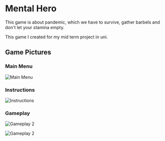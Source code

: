 # Mental Hero

This game is about pandemic, which we have to survive, gather barbels and don't let your stamina empty.

This game I created for my mid term project in uni.

## Game Pictures

### Main Menu
![Main Menu](https://github.com/khouwdevin/mental-hero-project/blob/main/Pictures/mainmenu.png?raw=true)

### Instructions
![Instructions](https://github.com/khouwdevin/mental-hero-project/blob/main/Pictures/instructions.png?raw=true)

### Gameplay
![Gameplay 2](https://github.com/khouwdevin/mental-hero-project/blob/main/Pictures/gameplay.png?raw=true)

![Gameplay 2](https://github.com/khouwdevin/mental-hero-project/blob/main/Pictures/gameplay2.png?raw=true)
